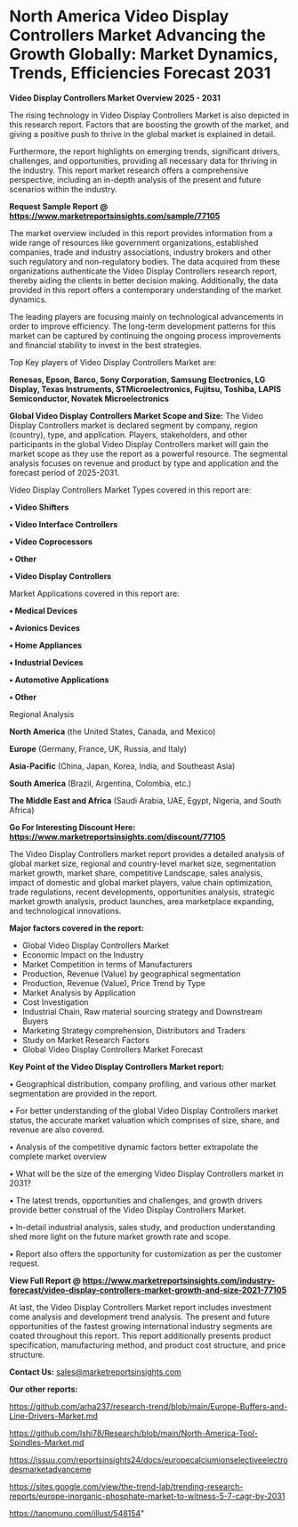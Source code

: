 # North America Video Display Controllers Market Advancing the Growth Globally: Market Dynamics, Trends, Efficiencies Forecast 2031

<Strong> Video Display Controllers Market Overview 2025 - 2031</strong>

The rising technology in Video Display Controllers Market is also depicted in this research report. Factors that are boosting the growth of the market, and giving a positive push to thrive in the global market is explained in detail.

Furthermore, the report highlights on emerging trends, significant drivers, challenges, and opportunities, providing all necessary data for thriving in the industry. This report market research offers a comprehensive perspective, including an in-depth analysis of the present and future scenarios within the industry.

<strong>Request Sample Report @ <a href=https://www.marketreportsinsights.com/sample/77105>https://www.marketreportsinsights.com/sample/77105</a></strong>

The market overview included in this report provides information from a wide range of resources like government organizations, established companies, trade and industry associations, industry brokers and other such regulatory and non-regulatory bodies. The data acquired from these organizations authenticate the Video Display Controllers research report, thereby aiding the clients in better decision making. Additionally, the data provided in this report offers a contemporary understanding of the market dynamics.

The leading players are focusing mainly on technological advancements in order to improve efficiency. The long-term development patterns for this market can be captured by continuing the ongoing process improvements and financial stability to invest in the best strategies.

Top Key players of Video Display Controllers Market are:

<strong>Renesas, Epson, Barco, Sony Corporation, Samsung Electronics, LG Display, Texas Instruments, STMicroelectronics, Fujitsu, Toshiba, LAPIS Semiconductor, Novatek Microelectronics</strong>

<strong><b>Global Video Display Controllers Market Scope and Size:</b></strong>
The Video Display Controllers market is declared segment by company, region (country), type, and application. Players, stakeholders, and other participants in the global Video Display Controllers market will gain the market scope as they use the report as a powerful resource. The segmental analysis focuses on revenue and product by type and application and the forecast period of 2025-2031.

Video Display Controllers Market Types covered in this report are:

<strong>• Video Shifters

• Video Interface Controllers

• Video Coprocessors

• Other

• Video Display Controllers</strong>

Market Applications covered in this report are:

<strong>• Medical Devices

• Avionics Devices

• Home Appliances

• Industrial Devices

• Automotive Applications

• Other</strong> 

Regional Analysis

<strong>North America</strong> (the United States, Canada, and Mexico)

<strong>Europe</strong> (Germany, France, UK, Russia, and Italy)

<strong>Asia-Pacific</strong> (China, Japan, Korea, India, and Southeast Asia)

<strong>South America</strong> (Brazil, Argentina, Colombia, etc.)

<strong>The Middle East and Africa</strong> (Saudi Arabia, UAE, Egypt, Nigeria, and South Africa)

<strong>Go For Interesting Discount Here: <a href=https://www.marketreportsinsights.com/discount/77105>https://www.marketreportsinsights.com/discount/77105</a></strong>

The Video Display Controllers market report provides a detailed analysis of global market size, regional and country-level market size, segmentation market growth, market share, competitive Landscape, sales analysis, impact of domestic and global market players, value chain optimization, trade regulations, recent developments, opportunities analysis, strategic market growth analysis, product launches, area marketplace expanding, and technological innovations.

<strong><b>Major factors covered in the report:</b></strong>
<ul>
  <li>Global Video Display Controllers Market </li>
  <li>Economic Impact on the Industry</li>
  <li>Market Competition in terms of Manufacturers</li>
  <li>Production, Revenue (Value) by geographical segmentation</li>
  <li>Production, Revenue (Value), Price Trend by Type</li>
  <li>Market Analysis by Application</li>
  <li>Cost Investigation</li>
  <li>Industrial Chain, Raw material sourcing strategy and Downstream Buyers</li>
  <li>Marketing Strategy comprehension, Distributors and Traders</li>
  <li>Study on Market Research Factors</li>
  <li>Global Video Display Controllers Market Forecast</li>
</ul>

<strong><b>Key Point of the Video Display Controllers Market report:</b></strong>

• Geographical distribution, company profiling, and various other market segmentation are provided in the report.

• For better understanding of the global Video Display Controllers market status, the accurate market valuation which comprises of size, share, and revenue are also covered.

• Analysis of the competitive dynamic factors better extrapolate the complete market overview

• What will be the size of the emerging Video Display Controllers market in 2031?

• The latest trends, opportunities and challenges, and growth drivers provide better construal of the Video Display Controllers Market.

• In-detail industrial analysis, sales study, and production understanding shed more light on the future market growth rate and scope.

• Report also offers the opportunity for customization as per the customer request.

<strong><b>View Full Report @ <a href=https://www.marketreportsinsights.com/industry-forecast/video-display-controllers-market-growth-and-size-2021-77105>https://www.marketreportsinsights.com/industry-forecast/video-display-controllers-market-growth-and-size-2021-77105</a></b></strong>


At last, the Video Display Controllers Market report includes investment come analysis and development trend analysis. The present and future opportunities of the fastest growing international industry segments are coated throughout this report. This report additionally presents product specification, manufacturing method, and product cost structure, and price structure.

<strong>Contact Us:</strong>
sales@marketreportsinsights.com

<strong>Our other reports:</strong>

<a href=https://github.com/arha237/research-trend/blob/main/Europe-Buffers-and-Line-Drivers-Market.md>https://github.com/arha237/research-trend/blob/main/Europe-Buffers-and-Line-Drivers-Market.md</a>

<a href=https://github.com/Ishi78/Research/blob/main/North-America-Tool-Spindles-Market.md>https://github.com/Ishi78/Research/blob/main/North-America-Tool-Spindles-Market.md</a>

<a href=https://issuu.com/reportsinsights24/docs/europecalciumionselectiveelectrodesmarketadvanceme>https://issuu.com/reportsinsights24/docs/europecalciumionselectiveelectrodesmarketadvanceme</a>

<a href=https://sites.google.com/view/the-trend-lab/trending-research-reports/europe-inorganic-phosphate-market-to-witness-5-7-cagr-by-2031>https://sites.google.com/view/the-trend-lab/trending-research-reports/europe-inorganic-phosphate-market-to-witness-5-7-cagr-by-2031</a>

<a href=https://tanomuno.com/illust/548154>https://tanomuno.com/illust/548154</a>"
